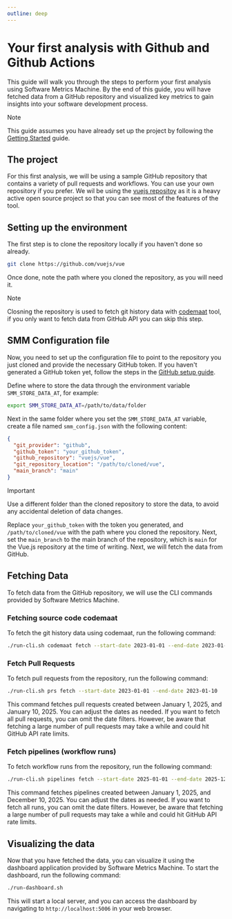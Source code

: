 ```yaml
---
outline: deep
---
```


# Your first analysis with Github and Github Actions

This guide will walk you through the steps to perform your first analysis using Software Metrics Machine. By the end of
this guide, you will have fetched data from a GitHub repository and visualized key metrics to gain insights into your
software development process.

> [!NOTE]
> This guide assumes you have already set up the project by following the [Getting Started](./getting-started.md) guide.

## The project

For this first analysis, we will be using a sample GitHub repository that contains a variety of pull requests and
workflows. You can use your own repository if you prefer. We wil be using the [vuejs repositoy](https://github.com/vuejs/vue)
as it is a heavy active open source project so that you can see most of the features of the tool.

## Setting up the environment

The first step is to clone the repository locally if you haven't done so already.

```bash
git clone https://github.com/vuejs/vue
```

Once done, note the path where you cloned the repository, as you will need it.

> [!NOTE]
> Closning the repository is used to fetch git history data with [codemaat](codemaat.md) tool, if you only want to fetch
> data from GitHub API you can skip this step.

## SMM Configuration file

Now, you need to set up the configuration file to point to the repository you just cloned and provide the necessary
GitHub token. If you haven't generated a GitHub token yet, follow the steps in the [GitHub setup guide](./github.md).

Define where to store the data through the environment variable `SMM_STORE_DATA_AT`, for example:

```bash
export SMM_STORE_DATA_AT=/path/to/data/folder
```

Next in the same folder where you set the `SMM_STORE_DATA_AT` variable, create a file named `smm_config.json` with the
following content:

```json
{
  "git_provider": "github",
  "github_token": "your_github_token",
  "github_repository": "vuejs/vue",
  "git_repository_location": "/path/to/cloned/vue",
  "main_branch": "main"
}
```

> [!IMPORTANT]
> Use a different folder than the cloned repository to store the data, to avoid any accidental deletion of data changes.

Replace `your_github_token` with the token you generated, and `/path/to/cloned/vue` with the path where you cloned the
repository. Next, set the `main_branch` to the main branch of the repository, which is `main` for the Vue.js repository
at the time of writing. Next, we will fetch the data from GitHub.

## Fetching Data

To fetch data from the GitHub repository, we will use the CLI commands provided by Software Metrics Machine.

### Fetching source code codemaat

To fetch the git history data using codemaat, run the following command:

```bash
./run-cli.sh codemaat fetch --start-date 2023-01-01 --end-date 2023-01-10
```

### Fetch Pull Requests

To fetch pull requests from the repository, run the following command:

```bash
./run-cli.sh prs fetch --start-date 2023-01-01 --end-date 2023-01-10
```

This command fetches pull requests created between January 1, 2025, and January 10, 2025. You can adjust the dates as
needed. If you want to fetch all pull requests, you can omit the date filters. However, be aware that fetching a large number of
pull requests may take a while and could hit GitHub API rate limits.

### Fetch pipelines (workflow runs)

To fetch workflow runs from the repository, run the following command:

```bash
./run-cli.sh pipelines fetch --start-date 2025-01-01 --end-date 2025-12-10
```

This command fetches pipelines created between January 1, 2025, and December 10, 2025. You can adjust the dates as
needed. If you want to fetch all runs, you can omit the date filters. However, be aware that fetching a large number of
pull requests may take a while and could hit GitHub API rate limits.

## Visualizing the data

Now that you have fetched the data, you can visualize it using the dashboard application provided by Software Metrics
Machine. To start the dashboard, run the following command:

```bash
./run-dashboard.sh
```

This will start a local server, and you can access the dashboard by navigating to `http://localhost:5006` in your web
browser.
